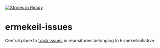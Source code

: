 [![Stories in Ready](https://badge.waffle.io/Ermekeilinitiative/ermekeil-issues.png?label=ready&title=Ready)](https://waffle.io/Ermekeilinitiative/ermekeil-issues)
# ermekeil-issues
Central place to [track issues](https://github.com/Ermekeilinitiative/ermekeil-issues/issues) in repositories belonging to Ermekeilinitiative.

